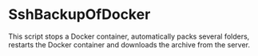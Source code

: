 # SshBackupOfDocker

This script stops a Docker container, automatically packs several folders, restarts the Docker container and downloads the archive from the server.
